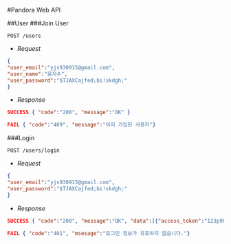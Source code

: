 #Pandora Web API

##User
###Join User
```http
POST /users
```
* _Request_
```json
{
"user_email":"yjs930915@gmail.com",
"user_name":"윤지수",
"user_password":"$TJAXCajfed;bi!skdgh;"
}
```
* _Response_
```json
SUCCESS { "code":"200", "message":"OK" } 
```
```json
FAIL { "code":"409", "message":"이미 가입된 사용자"}
```

###Login
```http
POST /users/login
```

* _Request_
```json
{
"user_email":"yjs930915@gmail.com",
"user_password":"$TJAXCajfed;bi!skdgh;"
}
```

* _Response_
```json
SUCCESS { "code":"200", "message":"OK", "data":[{"access_token":"123p98ug/6@7sdfoibass"}] }
```
```json
FAIL { "code":"401", "msesage":"로그인 정보가 유효하지 않습니다."}
```
